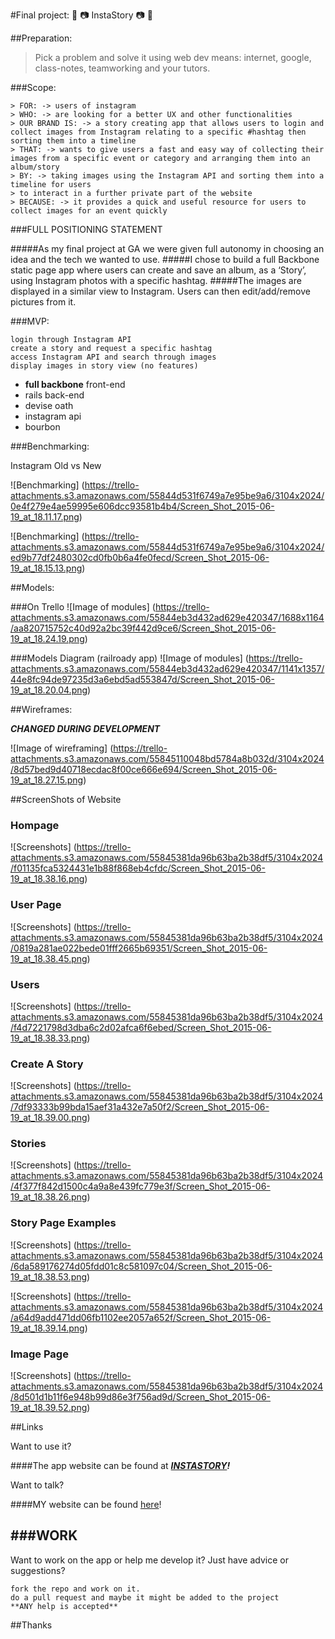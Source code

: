 #Final project: :blue_book: :camera: InstaStory :camera: :blue_book:

##Preparation:

  > Pick a problem and solve it using web dev means: internet, google, class-notes, teamworking and your tutors.

###Scope:

    > FOR: -> users of instagram
    > WHO: -> are looking for a better UX and other functionalities
    > OUR BRAND IS: -> a story creating app that allows users to login and collect images from Instagram relating to a specific #hashtag then sorting them into a timeline
    > THAT: -> wants to give users a fast and easy way of collecting their images from a specific event or category and arranging them into an album/story
    > BY: -> taking images using the Instagram API and sorting them into a timeline for users
    > to interact in a further private part of the website
    > BECAUSE: -> it provides a quick and useful resource for users to collect images for an event quickly

###FULL POSITIONING STATEMENT

#####As my final project at GA we were given full autonomy in choosing an idea and the tech we wanted to use.
#####I chose to build a full Backbone static page app where users can create and save an album, as a ‘Story’, using Instagram photos with a specific hashtag.
#####The images are displayed in a similar view to Instagram. Users can then edit/add/remove pictures from it.


  
###MVP:
 
    login through Instagram API
    create a story and request a specific hashtag
    access Instagram API and search through images
    display images in story view (no features)

* **full backbone** front-end
* rails back-end
* devise oath
* instagram api
* bourbon

###Benchmarking:

Instagram Old vs New

![Benchmarking]
(https://trello-attachments.s3.amazonaws.com/55844d531f6749a7e95be9a6/3104x2024/0e4f279e4ae59995e606dcc93581b4b4/Screen_Shot_2015-06-19_at_18.11.17.png)

![Benchmarking]
(https://trello-attachments.s3.amazonaws.com/55844d531f6749a7e95be9a6/3104x2024/ed9b77df2480302cd0fb0b6a4fe0fecd/Screen_Shot_2015-06-19_at_18.15.13.png)

##Models:

###On Trello
![Image of modules]
(https://trello-attachments.s3.amazonaws.com/55844eb3d432ad629e420347/1688x1164/aa820715752c40d92a2bc39f442d9ce6/Screen_Shot_2015-06-19_at_18.24.19.png)

###Models Diagram (railroady app)
![Image of modules]
(https://trello-attachments.s3.amazonaws.com/55844eb3d432ad629e420347/1141x1357/44e8fc94de97235d3a6ebd5ad553847d/Screen_Shot_2015-06-19_at_18.20.04.png)

##Wireframes:

***CHANGED DURING DEVELOPMENT***

![Image of wireframing]
(https://trello-attachments.s3.amazonaws.com/55845110048bd5784a8b032d/3104x2024/8d57bed9d40718ecdac8f00ce666e694/Screen_Shot_2015-06-19_at_18.27.15.png)

##ScreenShots of Website

### Hompage
![Screenshots]
(https://trello-attachments.s3.amazonaws.com/55845381da96b63ba2b38df5/3104x2024/f01135fca5324431e1b88f868eb4cfdc/Screen_Shot_2015-06-19_at_18.38.16.png)

### User Page
![Screenshots]
(https://trello-attachments.s3.amazonaws.com/55845381da96b63ba2b38df5/3104x2024/0819a281ae022bede01fff2665b69351/Screen_Shot_2015-06-19_at_18.38.45.png)

### Users
![Screenshots]
(https://trello-attachments.s3.amazonaws.com/55845381da96b63ba2b38df5/3104x2024/f4d7221798d3dba6c2d02afca6f6ebed/Screen_Shot_2015-06-19_at_18.38.33.png)

### Create A Story
![Screenshots]
(https://trello-attachments.s3.amazonaws.com/55845381da96b63ba2b38df5/3104x2024/7df93333b99bda15aef31a432e7a50f2/Screen_Shot_2015-06-19_at_18.39.00.png)

### Stories
![Screenshots]
(https://trello-attachments.s3.amazonaws.com/55845381da96b63ba2b38df5/3104x2024/4f377f842d1500c4a9a8e439fc779e3f/Screen_Shot_2015-06-19_at_18.38.26.png)

### Story Page Examples
![Screenshots]
(https://trello-attachments.s3.amazonaws.com/55845381da96b63ba2b38df5/3104x2024/6da589176274d05fdd01c8c581097c04/Screen_Shot_2015-06-19_at_18.38.53.png)

![Screenshots]
(https://trello-attachments.s3.amazonaws.com/55845381da96b63ba2b38df5/3104x2024/a64d9add471dd06fb1102ee2057a652f/Screen_Shot_2015-06-19_at_18.39.14.png)

### Image Page
![Screenshots]
(https://trello-attachments.s3.amazonaws.com/55845381da96b63ba2b38df5/3104x2024/8d501d1b11f6e948b99d86e3f756ad9d/Screen_Shot_2015-06-19_at_18.39.52.png)

##Links

Want to use it?

####The app website can be found at ***[INSTASTORY](http://instastory.herokuapp.com)!***

Want to talk?

####MY website can be found [here](http://filipposmm.com)!

###WORK
-

Want to work on the app or help me develop it?
Just have advice or suggestions?

    fork the repo and work on it.
    do a pull request and maybe it might be added to the project
    **ANY help is accepted**

##Thanks
